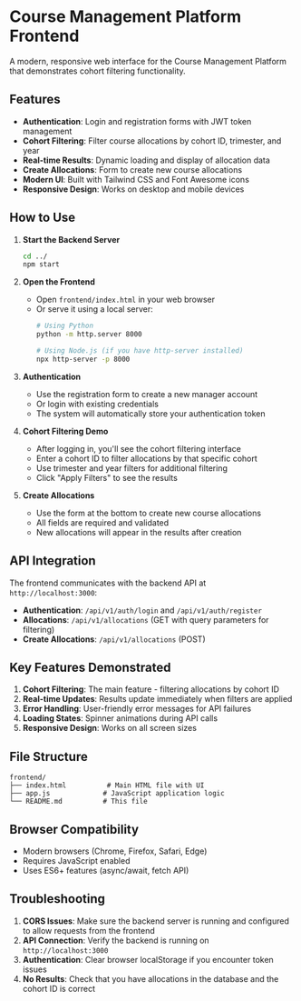 # Course Management Platform Frontend

A modern, responsive web interface for the Course Management Platform that demonstrates cohort filtering functionality.

## Features

- **Authentication**: Login and registration forms with JWT token management
- **Cohort Filtering**: Filter course allocations by cohort ID, trimester, and year
- **Real-time Results**: Dynamic loading and display of allocation data
- **Create Allocations**: Form to create new course allocations
- **Modern UI**: Built with Tailwind CSS and Font Awesome icons
- **Responsive Design**: Works on desktop and mobile devices

## How to Use

1. **Start the Backend Server**
   ```bash
   cd ../
   npm start
   ```

2. **Open the Frontend**
   - Open `frontend/index.html` in your web browser
   - Or serve it using a local server:
     ```bash
     # Using Python
     python -m http.server 8000
     
     # Using Node.js (if you have http-server installed)
     npx http-server -p 8000
     ```

3. **Authentication**
   - Use the registration form to create a new manager account
   - Or login with existing credentials
   - The system will automatically store your authentication token

4. **Cohort Filtering Demo**
   - After logging in, you'll see the cohort filtering interface
   - Enter a cohort ID to filter allocations by that specific cohort
   - Use trimester and year filters for additional filtering
   - Click "Apply Filters" to see the results

5. **Create Allocations**
   - Use the form at the bottom to create new course allocations
   - All fields are required and validated
   - New allocations will appear in the results after creation

## API Integration

The frontend communicates with the backend API at `http://localhost:3000`:

- **Authentication**: `/api/v1/auth/login` and `/api/v1/auth/register`
- **Allocations**: `/api/v1/allocations` (GET with query parameters for filtering)
- **Create Allocations**: `/api/v1/allocations` (POST)

## Key Features Demonstrated

1. **Cohort Filtering**: The main feature - filtering allocations by cohort ID
2. **Real-time Updates**: Results update immediately when filters are applied
3. **Error Handling**: User-friendly error messages for API failures
4. **Loading States**: Spinner animations during API calls
5. **Responsive Design**: Works on all screen sizes

## File Structure

```
frontend/
├── index.html          # Main HTML file with UI
├── app.js             # JavaScript application logic
└── README.md          # This file
```

## Browser Compatibility

- Modern browsers (Chrome, Firefox, Safari, Edge)
- Requires JavaScript enabled
- Uses ES6+ features (async/await, fetch API)

## Troubleshooting

1. **CORS Issues**: Make sure the backend server is running and configured to allow requests from the frontend
2. **API Connection**: Verify the backend is running on `http://localhost:3000`
3. **Authentication**: Clear browser localStorage if you encounter token issues
4. **No Results**: Check that you have allocations in the database and the cohort ID is correct 